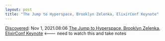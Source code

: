 ```yaml
---
layout: post
title: "The Jump to Hyperspace, Brooklyn Zelenka, ElixirConf Keynote"
---
```

[Discovered](http://rolandtanglao.com/2020/07/29/p1-blogthis-checkvist-list-links-to-blog/): Nov 1, 2021.08:06 [The Jump to Hyperspace, Brooklyn Zelenka, ElixirConf Keynote](https://fission.codes/blog/jump-to-hyperspace-brooklyn-zelenka-elixirconf-edge-computing/) <--- need to watch this and take notes
